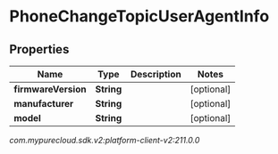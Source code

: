 # PhoneChangeTopicUserAgentInfo


## Properties

| Name | Type | Description | Notes |
| ------------ | ------------- | ------------- | ------------- |
| **firmwareVersion** | **String** |  |  [optional] |
| **manufacturer** | **String** |  |  [optional] |
| **model** | **String** |  |  [optional] |




_com.mypurecloud.sdk.v2:platform-client-v2:211.0.0_
